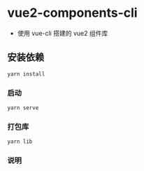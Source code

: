 # vue2-components-cli
- 使用 vue-cli 搭建的 vue2 组件库

## 安装依赖
```
yarn install
```

### 启动
```
yarn serve
```

### 打包库
```
yarn lib
```

### 说明
